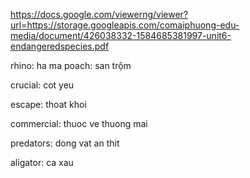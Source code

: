 https://docs.google.com/viewerng/viewer?url=https://storage.googleapis.com/comaiphuong-edu-media/document/426038332-1584685381997-unit6-endangeredspecies.pdf

rhino: ha ma
poach: san trộm

crucial: cot yeu

escape: thoat khoi

commercial: thuoc ve thuong mai

predators: dong vat an thit

aligator: ca xau
